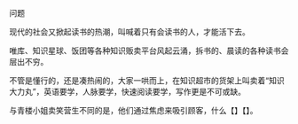 


问题

现代的社会又掀起读书的热潮，叫喊着只有会读书的人，才能活下去。

唯库、知识星球、饭团等各种知识贩卖平台风起云涌，拆书的、晨读的各种读书会层出不穷。

不管是懂行的，还是凑热闹的，大家一哄而上，在知识超市的货架上叫卖着“知识大力丸”，英语要学，人脉要学，快速阅读要学，写作更是不可或缺。

与青楼小姐卖笑营生不同的是，他们通过焦虑来吸引顾客，什么【】【】。









<!--stackedit_data:
eyJoaXN0b3J5IjpbNDkxNDE4NjQ1LDE4MzExMzMxNjddfQ==
-->
